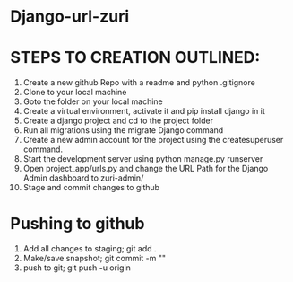 # Django-url-zuri
<h1>STEPS TO CREATION OUTLINED:</h1>
<ol>
  <li>Create a new github Repo with a readme and python .gitignore</li>
  <li>Clone to your local machine</li>
  <li>Goto the folder on your local machine</li>
  <li>Create a virtual environment, activate it and pip install django in it</li>
  <li>Create a django project and cd to the project folder </li>
  <li>Run all migrations using the migrate Django command</li>
  <li>Create a new admin account for the project using the createsuperuser command.</li>
  <li>Start the development server using python manage.py runserver </li>
  <li>Open project_app/urls.py and change the URL Path for the Django Admin dashboard to zuri-admin/</li>
  <li>Stage and commit changes to github</li>
</ol>
<h1>Pushing to github</h1>
<ol>
   <li>Add all changes to staging; git add .</li>
   <li>Make/save snapshot; git commit -m ""</li>
   <li>push to git; git push -u origin</li>
</ol>
